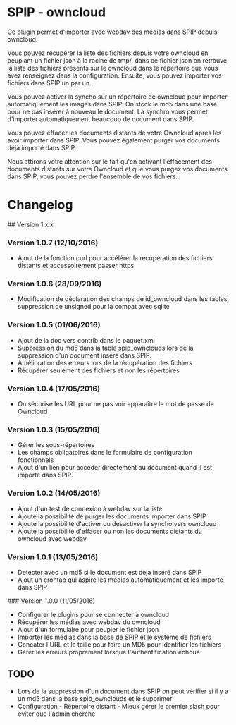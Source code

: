 SPIP - owncloud
=======

Ce plugin permet d'importer avec webdav des médias dans SPIP depuis owncloud.

Vous pouvez récupérer la liste des fichiers depuis votre owncloud en peuplant un fichier json à la racine de tmp/, dans ce fichier json on retrouve la liste des fichiers présents sur le owncloud dans le répertoire que vous avez renseignez dans la configuration. Ensuite, vous pouvez importer vos fichiers dans SPIP un par un.

Vous pouvez activer la syncho sur un répertoire de owncloud pour importer automatiquement les images dans SPIP. On stock le md5 dans une base pour ne pas insérer à nouveau le document. La synchro vous permet d'importer automatiquement beaucoup de document dans SPIP. 

Vous pouvez effacer les documents distants de votre Owncloud après les avoir importer dans SPIP. 
Vous pouvez également purger vos documents déjà importé dans SPIP. 

Nous attirons votre attention sur le fait qu'en activant l'effacement des documents distants sur votre Owncloud et que vous purgez vos documents dans SPIP, vous pouvez perdre l'ensemble de vos fichiers.

# Changelog

## Version 1.x.x

### Version 1.0.7 (12/10/2016)

- Ajout de la fonction curl pour accélérer la récupération des fichiers distants et accessoirement passer https

### Version 1.0.6 (28/09/2016)

- Modification de déclaration des champs de id_owncloud dans les tables, suppression de unsigned pour la compat avec sqlite

### Version 1.0.5 (01/06/2016)

- Ajout de la doc vers contrib dans le paquet.xml
- Suppression du md5 dans la table spip_ownclouds lors de la suppression 
  d'un document inséré dans SPIP.
- Amélioration des erreurs lors de la récupération des fichiers
- Récupérer seulement des fichiers et non les répertoires

### Version 1.0.4 (17/05/2016)

- On sécurise les URL pour ne pas voir apparaître le mot de passe de Owncloud

### Version 1.0.3 (15/05/2016)

- Gérer les sous-répertoires
- Les champs obligatoires dans le formulaire de configuration fonctionnels
- Ajout d'un lien pour accéder directement au document quand il est importé dans SPIP.

### Version 1.0.2 (14/05/2016)

- Ajout d'un test de connexion à webdav sur la liste
- Ajoute la possibilité de purger les documents importer dans SPIP
- Ajoute la possibilité d'activer ou desactiver la syncho vers owncloud
- Ajoute la possibilité d'effacer ou non les documents distants du owncloud avec webdav

### Version 1.0.1 (13/05/2016)

- Detecter avec un md5 si le document est deja inséré dans SPIP
- Ajout un crontab qui aspire les médias automatiquement et les importe dans SPIP

### Version 1.0.0 (11/05/2016)

- Configurer le plugins pour se connecter à owncloud
- Récupérer les médias avec webdav du owncloud
- Ajout d'un formulaire pour peupler le fichier json
- Importer les médias dans la base de SPIP et le système de fichiers
- Concater l'URL et la taille pour faire un MD5 pour identifier les fichiers
- Gérer les erreurs proprement lorsque l'authentification échoue

## TODO

- Lors de la suppression d'un document dans SPIP on peut vérifier si il y a un md5 dans la base spip_ownclouds et le supprimer
- Configuration - Répertoire distant - Mieux gérer le premier slash pour éviter que l'admin cherche 